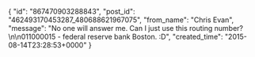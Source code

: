  {
   "id": "867470903288843",
   "post_id": "462493170453287_480688621967075",
   "from_name": "Chris Evan",
   "message": "No one will answer me. Can I just use this routing number?\n\n011000015 - federal reserve bank Boston. :D",
   "created_time": "2015-08-14T23:28:53+0000"
 }
